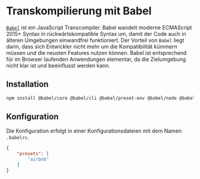 # Transkompilierung mit Babel

[`Babel`](https://babeljs.io/) ist ein JavaScript Transcompiler. Babel wandelt moderne ECMAScript 2015+ Syntax in rückwärtskompatible Syntax um, damit der Code auch in älteren Umgebungen einwandfrei funktioniert. Der Vorteil von `Babel` liegt darin, dass sich Entwickler nicht mehr um die Kompatibilität kümmern müssen und die neusten Features nutzen können. Babel ist entsprechend für im Browser laufenden Anwendungen elementar, da die Zielumgebung nicht klar ist und beeinflusst werden kann.

## Installation

```bash
npm install @babel/core @babel/cli @babel/preset-env @babel/node @babel/runtime --save-dev
```

## Konfiguration

Die Konfiguration erfolgt in einer Konfigurationsdateien mit dem Namen `.babelrc`.

```json
{
    "presets": [
        "airbnb"
    ]
}
```